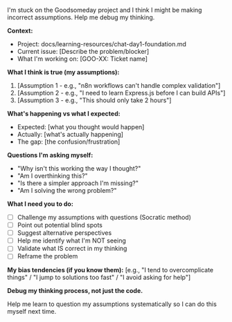 I'm stuck on the Goodsomeday project and I think I might be making incorrect assumptions. Help me debug my thinking.

**Context:**
- Project: docs/learning-resources/chat-day1-foundation.md
- Current issue: [Describe the problem/blocker]
- What I'm working on: [GOO-XX: Ticket name]

**What I think is true (my assumptions):**
1. [Assumption 1 - e.g., "n8n workflows can't handle complex validation"]
2. [Assumption 2 - e.g., "I need to learn Express.js before I can build APIs"]
3. [Assumption 3 - e.g., "This should only take 2 hours"]

**What's happening vs what I expected:**
- Expected: [what you thought would happen]
- Actually: [what's actually happening]
- The gap: [the confusion/frustration]

**Questions I'm asking myself:**
- "Why isn't this working the way I thought?"
- "Am I overthinking this?"
- "Is there a simpler approach I'm missing?"
- "Am I solving the wrong problem?"

**What I need you to do:**
- [ ] Challenge my assumptions with questions (Socratic method)
- [ ] Point out potential blind spots
- [ ] Suggest alternative perspectives
- [ ] Help me identify what I'm NOT seeing
- [ ] Validate what IS correct in my thinking
- [ ] Reframe the problem

**My bias tendencies (if you know them):**
[e.g., "I tend to overcomplicate things" / "I jump to solutions too fast" / "I avoid asking for help"]

**Debug my thinking process, not just the code.**

Help me learn to question my assumptions systematically so I can do this myself next time.